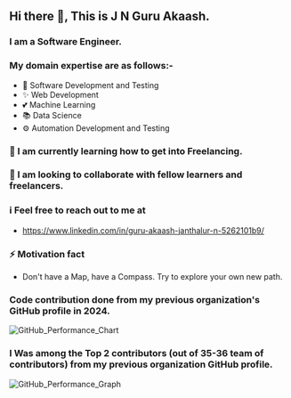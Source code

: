 ## Hi there 👋, This is J N Guru Akaash.

<!--
**guruakaashjn/guruakaashjn** is a ✨ _special_ ✨ repository because its `README.md` (this file) appears on your GitHub profile.
Here are some ideas to get you started:
- 🔭 I’m currently working on ...
- 🌱 I’m currently learning ...
- 👯 I’m looking to collaborate on ...
- 🤔 I’m looking for help with ...
- 💬 Ask me about ...
- 📫 How to reach me: ...
- 😄 Pronouns: ...
- ⚡ Fun fact: ...
-->

### I am a Software Engineer.

### My domain expertise are as follows:-

- 💖 Software Development and Testing
- ✨ Web Development
- 💕 Machine Learning
- 📚 Data Science
- ⚙ Automation Development and Testing

### 🌱 I am currently learning how to get into Freelancing.
### 👯 I am looking to collaborate with fellow learners and freelancers.

### ℹ Feel free to reach out to me at
- https://www.linkedin.com/in/guru-akaash-janthalur-n-5262101b9/

### ⚡ Motivation fact
- Don't have a Map, have a Compass. Try to explore your own new path.

### Code contribution done from my previous organization's GitHub profile in 2024.
![GitHub_Performance_Chart](https://github.com/user-attachments/assets/b3ff6d24-eb4b-4d3b-bd33-21a0d12b1969)

### I Was among the Top 2 contributors (out of 35-36 team of contributors) from my previous organization GitHub profile.
![GitHub_Performance_Graph](https://github.com/user-attachments/assets/67b59c8b-a469-4676-8df3-7d468aacf2d5)



